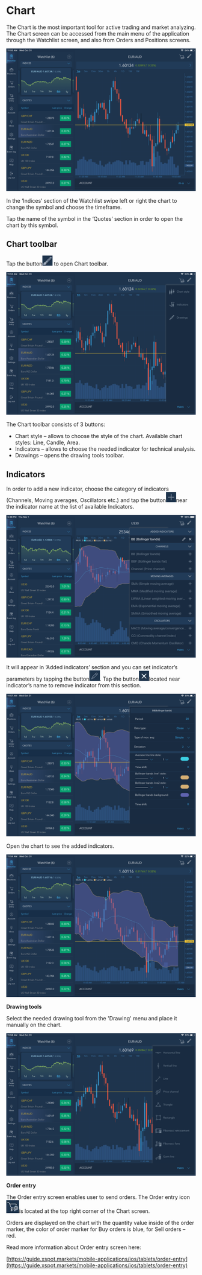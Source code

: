 # Chart

The Chart is the most important tool for active trading and market analyzing. The Chart screen can be accessed from the main menu of the application through the Watchlist screen, and also from Orders and Positions screens.

![](../../../.gitbook/assets/1-39.png)

In the ‘Indices’ section of the Watchlist swipe left or right the chart to change the symbol and choose the timeframe.

Tap the name of the symbol in the ‘Quotes’ section in order to open the chart by this symbol.

## **Chart toolbar**

Tap the button![](../../../.gitbook/assets/2-1.jpg) to open Chart toolbar.

![](../../../.gitbook/assets/3-25.png)

The Chart toolbar consists of 3 buttons:

* Chart style – allows to choose the style of the chart. Available chart styles: Line, Candle, Area.
* Indicators – allows to choose the needed indicator for technical analysis.
* Drawings – opens the drawing tools toolbar.

## **Indicators**

In order to add a new indicator, choose the category of indicators \(Channels, Moving averages, Oscillators etc.\) and tap the button![](../../../.gitbook/assets/add1.jpg)near the indicator name at the list of available Indicators.

![](../../../.gitbook/assets/5-19.png)

It will appear in ‘Added indicators’ section and you can set indicator’s parameters by tapping the button![](../../../.gitbook/assets/modify.jpg). Tap the button![](../../../.gitbook/assets/delete.jpg)located near indicator’s name to remove indicator from this section.

![](../../../.gitbook/assets/8-6.png)

Open the chart to see the added indicators.

![](../../../.gitbook/assets/9-8.png)

**Drawing tools**

Select the needed drawing tool from the 'Drawing' menu and place it manually on the chart.

![](../../../.gitbook/assets/10-7.png)

**Order entry**

The Order entry screen enables user to send orders. The Order entry icon![](../../../.gitbook/assets/11-1.jpg)is located at the top right corner of the Chart screen.

Orders are displayed on the chart with the quantity value inside of the order marker, the color of order marker for Buy orders is blue, for Sell orders – red.

Read more information about Order entry screen here:

[https://guide.xspot.markets/mobile-applications/ios/tablets/order-entry](https://guide.xspot.markets/mobile-applications/ios/tablets/order-entry)

